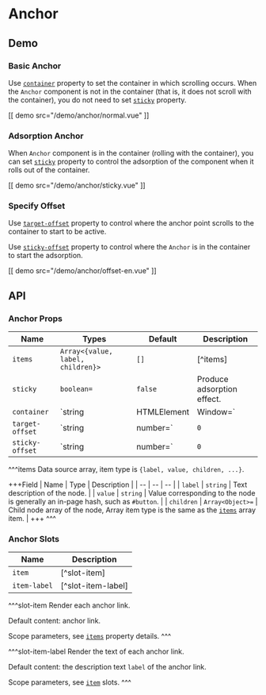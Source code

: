 # Anchor

## Demo

### Basic Anchor

Use [`container`](#props-container) property to set the container in which scrolling occurs. When the `Anchor` component is not in the container (that is, it does not scroll with the container), you do not need to set [`sticky`](#props-sticky ) property.

[[ demo src="/demo/anchor/normal.vue" ]]

### Adsorption Anchor

When `Anchor` component is in the container (rolling with the container), you can set [`sticky`](#props-sticky) property to control the adsorption of the component when it rolls out of the container.

[[ demo src="/demo/anchor/sticky.vue" ]]

### Specify Offset

Use [`target-offset`](#props-target-offset) property to control where the anchor point scrolls to the container to start to be active.

Use [`sticky-offset`](#props-sticky-offset) property to control where the `Anchor` is in the container to start the adsorption.

[[ demo src="/demo/anchor/offset-en.vue" ]]

## API

### Anchor Props

| Name | Types | Default | Description |
| -- | -- | -- | -- |
| ``items`` | `Array<{value, label, children}>` | `[]` | [^items] |
| ``sticky`` | `boolean=` | `false` | Produce adsorption effect. |
| ``container`` | `string | HTMLElement | Window=` | - | `Anchor` adsorption and determine the container referenced by the anchor point activation. |
| ``target-offset`` | `string | number=` | `0` | When an anchor point is in the `target-offset` position to the container, then the corresponding anchor point link is active. The numeric type value is a `px`, and a string such as `'10%'` can also be passed in. The calculation will be based on the proportion of the height of the container corresponding to the `container`. |
| ``sticky-offset`` | `string | number=` | `0` | sticky `Anchor`, when the container rolls to the position of `sticky-offset`, then the `Anchor` starts to adsorb. Different value types have the same meaning as [`target-offset`](#props-target-offset) property. |

^^^items
Data source array, item type is `{label, value, children, ...}`.

+++Field
| Name | Type | Description |
| -- | -- | -- |
| `label` | `string` | Text description of the node. |
| `value` | `string` | Value corresponding to the node is generally an in-page hash, such as `#button`. |
| `children` | `Array<Object>=` | Child node array of the node, Array item type is the same as the [`items`](#props-items) array item. |
+++
^^^

### Anchor Slots

| Name | Description |
| -- | -- |
| ``item`` | [^slot-item] |
| ``item-label`` | [^slot-item-label] |

^^^slot-item
Render each anchor link.

Default content: anchor link.

Scope parameters, see [`items`](#props-items) property details.
^^^

^^^slot-item-label
Render the text of each anchor link.

Default content: the description text `label` of the anchor link.

Scope parameters, see [`item`](#slots-item) slots.
^^^
